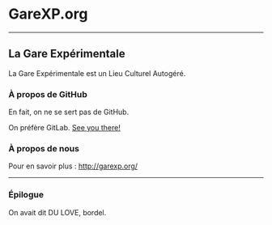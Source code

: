 GareXP.org
==========

------------------------------------------------------------------------

La Gare Expérimentale
---------------------

La Gare Expérimentale est un Lieu Culturel Autogéré.

### À propos de GitHub

En fait, on ne se sert pas de GitHub.

On préfère GitLab. [See you there!](https://gitlab.com/garexp.org)

### À propos de nous

Pour en savoir plus : <http://garexp.org/>

------------------------------------------------------------------------

### Épilogue

On avait dit DU LOVE, bordel.
